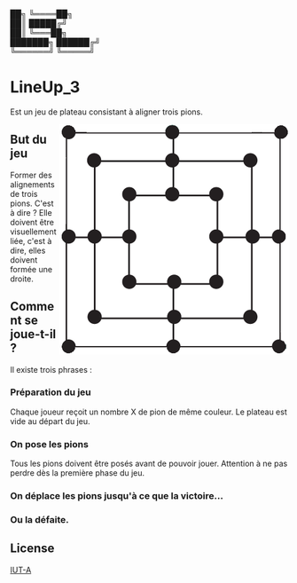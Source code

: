 ██╗                                      ╚════██╗                                                                                        
██║                                       █████╔╝                                                                                        
██║                                       ╚═══██╗                                                                                       
███████╗                                 ██████╔╝                                                                                        
╚══════╝                                 ╚═════╝                                                                                          
                                                              

# LineUp_3

Est un jeu de plateau consistant à aligner trois pions.

<img src="./doc/jeu_line_up.png" align="right" />

## But du jeu

Former des alignements de trois pions. C'est à dire ? 
Elle doivent être visuellement liée, c'est à dire, elles doivent formée une droite.

## Comment se joue-t-il ?

Il existe trois phrases :

### Préparation du jeu

Chaque joueur reçoit un nombre X de pion de même couleur. Le plateau est vide au départ du jeu.

### On pose les pions

Tous les pions doivent être posés avant de pouvoir jouer. Attention à ne pas perdre dès la première phase du jeu.

### On déplace les pions jusqu'à ce que la victoire...
### Ou la défaite.







## License
[IUT-A](http://www.iut-a.univ-lille.fr/)
